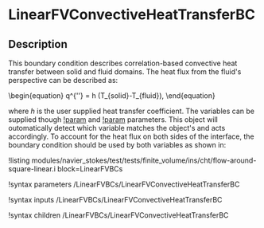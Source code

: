 # LinearFVConvectiveHeatTransferBC

## Description

This boundary condition describes correlation-based convective heat transfer between solid
and fluid domains. The heat flux from the fluid's perspective can be described as:

\begin{equation}
q^{''} = h (T_{solid}-T_{fluid}),
\end{equation}

where $h$ is the user supplied heat transfer coefficient. The variables
can be supplied though [!param](/LinearFVBCs/LinearFVConvectiveHeatTransferBC/T_fluid)
and [!param](/LinearFVBCs/LinearFVConvectiveHeatTransferBC/T_solid) parameters.
This object will outomatically detect which variable matches the
object's and acts accordingly. To account for the heat flux on both sides of the interface,
the boundary condition should be used by both variables as
shown in:

!listing modules/navier_stokes/test/tests/finite_volume/ins/cht/flow-around-square-linear.i block=LinearFVBCs


!syntax parameters /LinearFVBCs/LinearFVConvectiveHeatTransferBC

!syntax inputs /LinearFVBCs/LinearFVConvectiveHeatTransferBC

!syntax children /LinearFVBCs/LinearFVConvectiveHeatTransferBC
